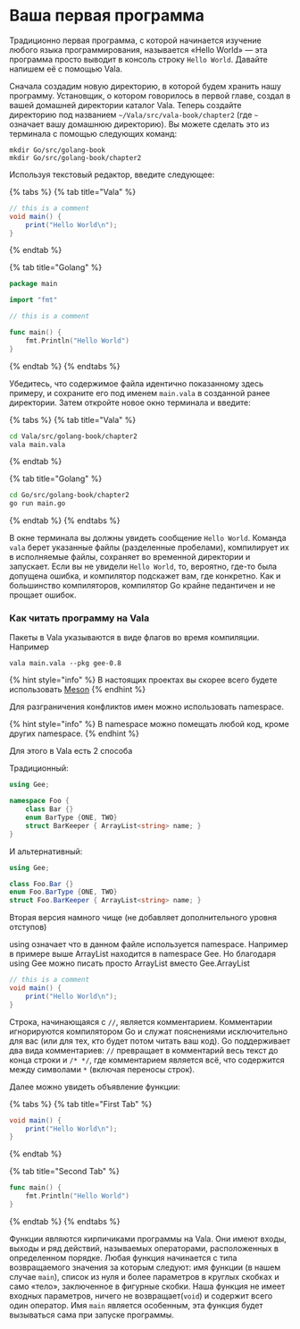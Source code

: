 # Ваша первая программа

Традиционно первая программа, с которой начинается изучение любого языка программирования, называется «Hello World» — эта программа просто выводит в консоль строку `Hello World`. Давайте напишем её с помощью Vala.

Сначала создадим новую директорию, в которой будем хранить нашу программу. Установщик, о котором говорилось в первой главе, создал в вашей домашней директории каталог Vala. Теперь создайте директорию под названием `~/Vala/src/vala-book/chapter2` \(где `~` означает вашу домашнюю директорию\). Вы можете сделать это из терминала с помощью следующих команд:

```text
mkdir Go/src/golang-book
mkdir Go/src/golang-book/chapter2
```

Используя текстовый редактор, введите следующее:

{% tabs %}
{% tab title="Vala" %}
```csharp
// this is a comment
void main() {
    print("Hello World\n");
}
```
{% endtab %}

{% tab title="Golang" %}
```go
package main

import "fmt"

// this is a comment

func main() {
    fmt.Println("Hello World")
}
```
{% endtab %}
{% endtabs %}

Убедитесь, что содержимое файла идентично показанному здесь примеру, и сохраните его под именем `main.vala` в созданной ранее директории. Затем откройте новое окно терминала и введите:

{% tabs %}
{% tab title="Vala" %}
```bash
cd Vala/src/golang-book/chapter2
vala main.vala
```
{% endtab %}

{% tab title="Golang" %}
```bash
cd Go/src/golang-book/chapter2
go run main.go
```
{% endtab %}
{% endtabs %}

В окне терминала вы должны увидеть сообщение `Hello World`. Команда  `vala` берет указанные файлы \(разделенные пробелами\), компилирует их в исполняемые файлы, сохраняет во временной директории и запускает. Если вы не увидели `Hello World`, то, вероятно, где-то была допущена ошибка, и компилятор подскажет вам, где конкретно. Как и большинство компиляторов, компилятор Go крайне педантичен и не прощает ошибок.

### Как читать программу на Vala

Пакеты в Vala указываются в виде флагов во время компиляции. Например 

`vala main.vala --pkg gee-0.8` 

{% hint style="info" %}
В настоящих проектах вы скорее всего будете использовать [Meson](https://mesonbuild.com/Vala.html)
{% endhint %}

Для разграничения конфликтов имен можно использовать namespace.

{% hint style="info" %}
В namespace можно помещать любой код, кроме других namespace. 
{% endhint %}

Для этого в Vala есть 2 способа

Традиционный:

```csharp
using Gee;

namespace Foo {
    class Bar {}
    enum BarType {ONE, TWO}
    struct BarKeeper { ArrayList<string> name; }
}
```

И альтернативный:

```csharp
using Gee;

class Foo.Bar {}
enum Foo.BarType {ONE, TWO}
struct Foo.BarKeeper { ArrayList<string> name; }
```

Вторая версия намного чище \(не добавляет дополнительного уровня отступов\)

using означает что в данном файле используется namespace. Например в примере выше ArrayList находится в namespace Gee. Но благодаря using Gee можно писать просто ArrayList вместо Gee.ArrayList



```csharp
// this is a comment
void main() {
    print("Hello World\n");
}
```

Строка, начинающаяся с `//`, является комментарием. Комментарии игнорируются компилятором Go и служат пояснениями исключительно для вас \(или для тех, кто будет потом читать ваш код\). Go поддерживает два вида комментариев: `//` превращает в комментарий весь текст до конца строки и `/* */`, где комментарием является всё, что содержится между символами `*` \(включая переносы строк\).

Далее можно увидеть объявление функции:

{% tabs %}
{% tab title="First Tab" %}
```csharp
void main() {
    print("Hello World\n");
}
```
{% endtab %}

{% tab title="Second Tab" %}
```go
func main() {
    fmt.Println("Hello World")
}
```
{% endtab %}
{% endtabs %}

Функции являются кирпичиками программы на Vala. Они имеют входы, выходы и ряд действий, называемых операторами, расположенных в определенном порядке. Любая функция начинается с типа возвращаемого значения за которым следуют: имя функции \(в нашем случае `main`\), список из нуля и более параметров в круглых скобках и само «тело», заключенное в фигурные скобки. Наша функция не имеет входных параметров, ничего не возвращает\(`void`\) и содержит всего один оператор. Имя `main` является особенным, эта функция будет вызываться сама при запуске программы.

